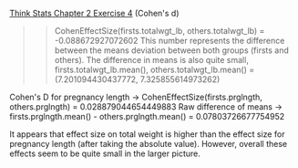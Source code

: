 [Think Stats Chapter 2 Exercise 4](http://greenteapress.com/thinkstats2/html/thinkstats2003.html#toc24) (Cohen's d)


<!--
Exercise 2.4 Using the variable totalwgt_lb, investigate whether first ba-
bies are lighter or heavier than others. Compute Cohen's d to quantify the
difference between the groups. How does it compare to the difference in
pregnancy length?
-->
>> CohenEffectSize(firsts.totalwgt_lb, others.totalwgt_lb) = -0.088672927072602 This number represents the difference between the means deviation between both groups (firsts and others). The difference in means is also quite small,
firsts.totalwgt_lb.mean(), others.totalwgt_lb.mean() = (7.201094430437772, 7.325855614973262)


Cohen's D for pregnancy length -> CohenEffectSize(firsts.prglngth, others.prglngth) = 0.028879044654449883
Raw difference of means -> firsts.prglngth.mean() - others.prglngth.mean() = 0.07803726677754952

It appears that effect size on total weight is higher than the effect size for pregnancy length (after taking the absolute value). However, overall these effects seem to be quite small in the larger picture.

